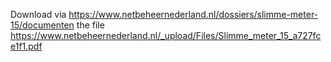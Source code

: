 Download via 
https://www.netbeheernederland.nl/dossiers/slimme-meter-15/documenten
the file
https://www.netbeheernederland.nl/_upload/Files/Slimme_meter_15_a727fce1f1.pdf
